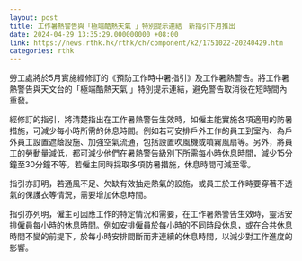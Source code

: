 ```yaml
---
layout: post
title: 工作暑熱警告與「極端酷熱天氣 」特別提示連結　新指引下月推出
date: 2024-04-29 13:35:29.000000000 +08:00
link: https://news.rthk.hk/rthk/ch/component/k2/1751022-20240429.htm
categories: rthk
---
```


勞工處將於5月實施經修訂的《預防工作時中暑指引》及工作暑熱警告。將工作暑熱警告與天文台的「極端酷熱天氣 」特別提示連結，避免警告取消後在短時間內重發。

經修訂的指引，將清楚指出在工作暑熱警告生效時，如僱主能實施各項適用的防暑措施，可減少每小時所需的休息時間。例如若可安排戶外工作的員工到室內、為戶外員工設置遮蔭設施、加強空氣流通，包括設置吹風機或噴霧風扇等。另外，將員工的勞動量減低，都可減少他們在暑熱警告級別下所需每小時休息時間，減少15分鐘至30分鐘不等。若僱主同時採取多項防暑措施，休息時間可減至零。

指引亦訂明，若通風不足、欠缺有效抽走熱氣的設施，或員工於工作時要穿著不透氣的保護衣等情況，需要增加休息時間。

指引亦列明，僱主可因應工作的特定情況和需要，在工作暑熱警告生效時，靈活安排僱員每小時的休息時間。例如安排僱員於每小時的不同時段休息，或在合共休息時間不變的前提下，於每小時安排間斷而非連續的休息時間，以減少對工作進度的影響。
